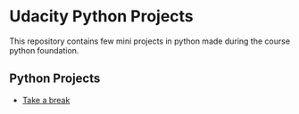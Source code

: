 # Udacity Python Projects

This repository contains few mini projects in python made during the course python foundation.

## Python Projects
  * [Take a break](https://github.com/sauravjaiswalsj/Udacity-python-projects/take_a_break)
  
